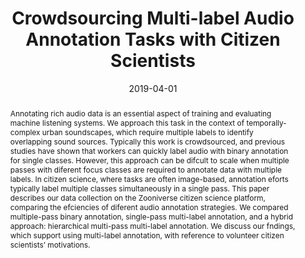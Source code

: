 ---
layout: default-publication
title: "Crowdsourcing Multi-label Audio Annotation Tasks with Citizen Scientists"
collection: publications
permalink: /publications/2019-04-01-cartwright2019crowdsourcing
abstract: "Annotating rich audio data is an essential aspect of training and evaluating machine listening systems. We approach this task in the context of temporally-complex urban soundscapes, which require multiple labels to identify overlapping sound sources. Typically this work is crowdsourced, and previous studies have shown that workers can quickly label audio with binary annotation for single classes. However, this approach can be difcult to scale when multiple passes with diferent focus classes are required to annotate data with multiple labels. In citizen science, where tasks are often image-based, annotation eforts typically label multiple classes simultaneously in a single pass. This paper describes our data collection on the Zooniverse citizen science platform, comparing the efciencies of diferent audio annotation strategies. We compared multiple-pass binary annotation, single-pass multi-label annotation, and a hybrid approach: hierarchical multi-pass multi-label annotation. We discuss our fndings, which support using multi-label annotation, with reference to volunteer citizen scientists&#8217; motivations."
date: 2019-04-01
venue: 'ACM Conference on Human Factors in Computing Systems (CHI)'
paperurl: '/files/cartwright2019crowdsourcing.pdf'
image: '/assets/images/zooniverse_full_hierarchical_ss.png'
imagewidth: 100.0
presentation: '/files/cartwright2019crowdsourcing_presentation.pdf'
categories: 
  - Sound Event Detection
  - Crowdsourced Audio Annotation and Quality Evaluation
citation: 'Cartwright, M., Dove, G., Mendez, A.E.M., Bello, J.P., Nov, O.  Crowdsourcing Multi-label Audio Annotation Tasks with Citizen Scientists. In <i>Proceedings of ACM Conference on Human Factors in Computing Systems (CHI)</i>, 2019.'
author_profile: true
---